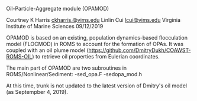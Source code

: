 Oil-Particle-Aggregate module (OPAMOD)

Courtney K Harris ckharris.@vims.edu 
Linlin Cui lcui@vims.edu
Virginia Institute of Marine Sciences
09/12/2019

OPAMOD is based on an existing, population dynamics-based flocculation model (FLOCMOD) in ROMS to account for the formation of OPAs. It was coupled with an oil plume model (https://github.com/DmitryDukh/COAWST-ROMS-OIL) to retrieve oil properties from Eulerian coordinates.

The main part of OPAMOD are two subroutines in ROMS/Nonlinear/Sediment:
-sed_opa.F
-sedopa_mod.h

At this time, trunk is not updated to the latest version of Dmitry's oil model (as Septempber 4, 2019).

